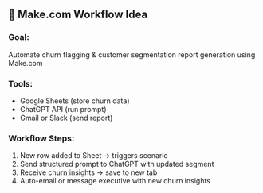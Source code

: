 ## 🔁 Make.com Workflow Idea

### Goal:
Automate churn flagging & customer segmentation report generation using Make.com

### Tools:
- Google Sheets (store churn data)
- ChatGPT API (run prompt)
- Gmail or Slack (send report)

### Workflow Steps:
1. New row added to Sheet → triggers scenario
2. Send structured prompt to ChatGPT with updated segment
3. Receive churn insights → save to new tab
4. Auto-email or message executive with new churn insights
